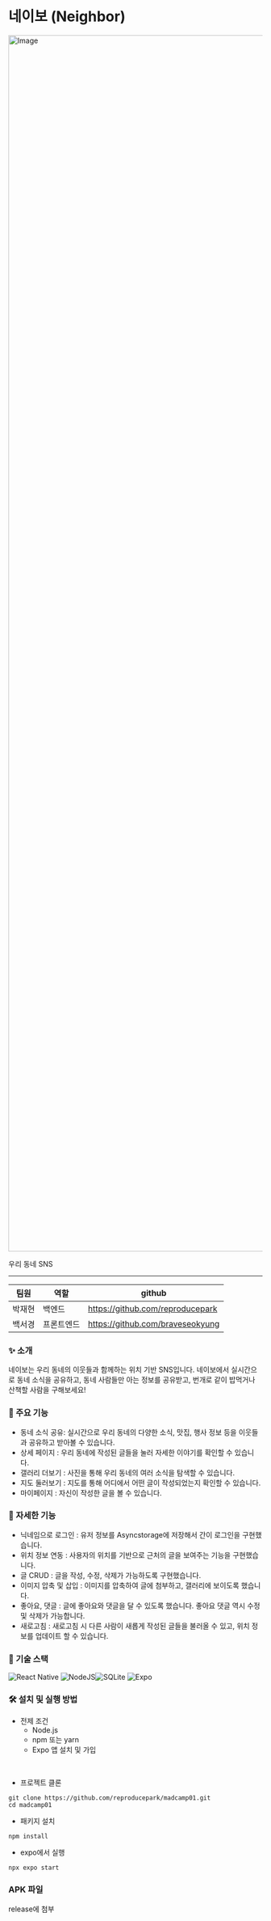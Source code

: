 # 네이보 (Neighbor) 


<img width="2960" height="2406" alt="Image" src="https://github.com/user-attachments/assets/97814248-0b04-4010-8d45-4c7015b3cc63" />

우리 동네 SNS

---

|팀원|역할|github|
|------|---|---|
|박재현|백엔드 |https://github.com/reproducepark|
|백서경|프론트엔드|https://github.com/braveseokyung|


### ✨ 소개
네이보는 우리 동네의 이웃들과 함께하는 위치 기반 SNS입니다. 네이보에서 실시간으로 동네 소식을 공유하고, 동네 사람들만 아는 정보를 공유받고, 번개로 같이 밥먹거나 산책할 사람을 구해보세요!

### 📌 주요 기능

- 동네 소식 공유: 실시간으로 우리 동네의 다양한 소식, 맛집, 행사 정보 등을 이웃들과 공유하고 받아볼 수 있습니다.
- 상세 페이지 : 우리 동네에 작성된 글들을 눌러 자세한 이야기를 확인할 수 있습니다.
- 갤러리 더보기 : 사진을 통해 우리 동네의 여러 소식을 탐색할 수 있습니다.
- 지도 둘러보기 : 지도를 통해 어디에서 어떤 글이 작성되었는지 확인할 수 있습니다.
- 마이페이지 : 자신이 작성한 글을 볼 수 있습니다.

### 📍 자세한 기능
- 닉네임으로 로그인 : 유저 정보를 Asyncstorage에 저장해서 간이 로그인을 구현했습니다.
- 위치 정보 연동 : 사용자의 위치를 기반으로 근처의 글을 보여주는 기능을 구현했습니다.
- 글 CRUD : 글을 작성, 수정, 삭제가 가능하도록 구현했습니다.
- 이미지 압축 및 삽입 : 이미지를 압축하여 글에 첨부하고, 갤러리에 보이도록 했습니다.
- 좋아요, 댓글 : 글에 좋아요와 댓글을 달 수 있도록 했습니다. 좋아요 댓글 역시 수정 및 삭제가 가능합니다.
- 새로고침 : 새로고침 시 다른 사람이 새롭게 작성된 글들을 불러올 수 있고, 위치 정보를 업데이트 할 수 있습니다.

### 🚀 기술 스택
![React Native](https://img.shields.io/badge/react_native-%2320232a.svg?style=for-the-badge&logo=react&logoColor=%2361DAFB)
![NodeJS](https://img.shields.io/badge/node.js-6DA55F?style=for-the-badge&logo=node.js&logoColor=white)![SQLite](https://img.shields.io/badge/sqlite-%2307405e.svg?style=for-the-badge&logo=sqlite&logoColor=white)
![Expo](https://img.shields.io/badge/expo-1C1E24?style=for-the-badge&logo=expo&logoColor=#D04A37)

### 🛠️ 설치 및 실행 방법

- 전제 조건
    - Node.js
    - npm 또는 yarn
    - Expo 앱 설치 및 가입
<br/>

- 프로젝트 클론

```
git clone https://github.com/reproducepark/madcamp01.git
cd madcamp01
```

- 패키지 설치

```
npm install
```

- expo에서 실행

```
npx expo start
```

### APK 파일
release에 첨부
